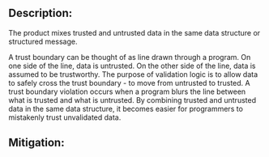 ## Description:

The product mixes trusted and untrusted data in the same data structure or structured message.

A trust boundary can be thought of as line drawn through a program. On one side of the line, data is untrusted. On the other side of the line, data is assumed to be trustworthy. The purpose of validation logic is to allow data to safely cross the trust boundary - to move from untrusted to trusted. A trust boundary violation occurs when a program blurs the line between what is trusted and what is untrusted. By combining trusted and untrusted data in the same data structure, it becomes easier for programmers to mistakenly trust unvalidated data.

## Mitigation:
